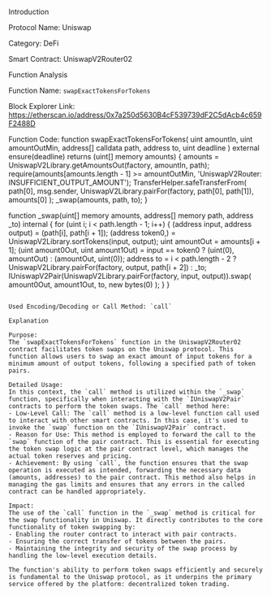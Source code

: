 Introduction

Protocol Name: Uniswap

Category: DeFi

Smart Contract: UniswapV2Router02

Function Analysis

Function Name: `swapExactTokensForTokens`

Block Explorer Link: https://etherscan.io/address/0x7a250d5630B4cF539739dF2C5dAcb4c659F2488D

Function Code:
function swapExactTokensForTokens(
    uint amountIn,
    uint amountOutMin,
    address[] calldata path,
    address to,
    uint deadline
) external ensure(deadline) returns (uint[] memory amounts) {
    amounts = UniswapV2Library.getAmountsOut(factory, amountIn, path);
    require(amounts[amounts.length - 1] >= amountOutMin, 'UniswapV2Router: INSUFFICIENT_OUTPUT_AMOUNT');
    TransferHelper.safeTransferFrom(
        path[0], msg.sender, UniswapV2Library.pairFor(factory, path[0], path[1]), amounts[0]
    );
    _swap(amounts, path, to);
}

function _swap(uint[] memory amounts, address[] memory path, address _to) internal {
    for (uint i; i < path.length - 1; i++) {
        (address input, address output) = (path[i], path[i + 1]);
        (address token0,) = UniswapV2Library.sortTokens(input, output);
        uint amountOut = amounts[i + 1];
        (uint amount0Out, uint amount1Out) = input == token0 ? (uint(0), amountOut) : (amountOut, uint(0));
        address to = i < path.length - 2 ? UniswapV2Library.pairFor(factory, output, path[i + 2]) : _to;
        IUniswapV2Pair(UniswapV2Library.pairFor(factory, input, output)).swap(
            amount0Out, amount1Out, to, new bytes(0)
        );
    }
}
```

Used Encoding/Decoding or Call Method: `call`

Explanation

Purpose:
The `swapExactTokensForTokens` function in the UniswapV2Router02 contract facilitates token swaps on the Uniswap protocol. This function allows users to swap an exact amount of input tokens for a minimum amount of output tokens, following a specified path of token pairs.

Detailed Usage:
In this context, the `call` method is utilized within the `_swap` function, specifically when interacting with the `IUniswapV2Pair` contracts to perform the token swaps. The `call` method here:
- Low-Level Call: The `call` method is a low-level function call used to interact with other smart contracts. In this case, it's used to invoke the `swap` function on the `IUniswapV2Pair` contract.
- Reason for Use: This method is employed to forward the call to the `swap` function of the pair contract. This is essential for executing the token swap logic at the pair contract level, which manages the actual token reserves and pricing.
- Achievement: By using `call`, the function ensures that the swap operation is executed as intended, forwarding the necessary data (amounts, addresses) to the pair contract. This method also helps in managing the gas limits and ensures that any errors in the called contract can be handled appropriately.

Impact:
The use of the `call` function in the `_swap` method is critical for the swap functionality in Uniswap. It directly contributes to the core functionality of token swapping by:
- Enabling the router contract to interact with pair contracts.
- Ensuring the correct transfer of tokens between the pairs.
- Maintaining the integrity and security of the swap process by handling the low-level execution details.

The function's ability to perform token swaps efficiently and securely is fundamental to the Uniswap protocol, as it underpins the primary service offered by the platform: decentralized token trading.
